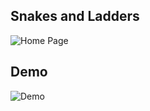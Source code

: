 ## Snakes and Ladders

![Home Page](https://github.com/lalitsheoran/p-projects/blob/master/Snakes%and%Ladders/references/home.png)

## Demo

![Demo](https://i.imgur.com/14fcDTg.gif)





